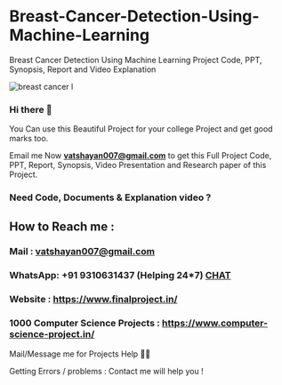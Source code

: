 # Breast-Cancer-Detection-Using-Machine-Learning
Breast Cancer Detection Using Machine Learning Project Code, PPT, Synopsis, Report and Video Explanation

![breast cancer l](https://github.com/Vatshayan/Breast-Cancer-Detection-Using-Machine-Learning/assets/28294942/cfa6f3ed-cd23-4d80-a638-3158a0d9d8a7)

### Hi there 👋

You Can use this Beautiful Project for your college Project and get good marks too. 

Email me Now **vatshayan007@gmail.com** to get this Full Project Code, PPT, Report, Synopsis, Video Presentation and Research paper of this Project.

### Need Code, Documents & Explanation video ? 

## How to Reach me :

### Mail : vatshayan007@gmail.com 

### WhatsApp: **+91 9310631437** (Helping 24*7) **[CHAT](https://wa.me/message/CHWN2AHCPMAZK1)** 

### Website : https://www.finalproject.in/

### 1000 Computer Science Projects : https://www.computer-science-project.in/

Mail/Message me for Projects Help 🙏🏻

Getting Errors / problems : Contact me will help you !
